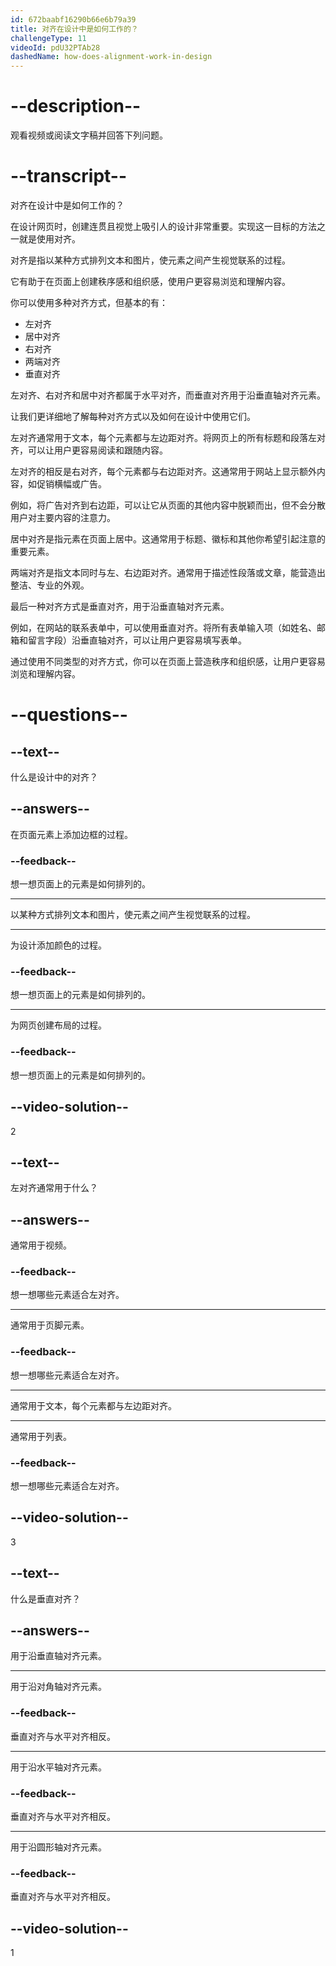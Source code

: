 ```yaml
---
id: 672baabf16290b66e6b79a39
title: 对齐在设计中是如何工作的？
challengeType: 11
videoId: pdU32PTAb28
dashedName: how-does-alignment-work-in-design
---
```


# --description--

观看视频或阅读文字稿并回答下列问题。

# --transcript--

对齐在设计中是如何工作的？

在设计网页时，创建连贯且视觉上吸引人的设计非常重要。实现这一目标的方法之一就是使用对齐。

对齐是指以某种方式排列文本和图片，使元素之间产生视觉联系的过程。

它有助于在页面上创建秩序感和组织感，使用户更容易浏览和理解内容。

你可以使用多种对齐方式，但基本的有：

- 左对齐
- 居中对齐
- 右对齐
- 两端对齐
- 垂直对齐

左对齐、右对齐和居中对齐都属于水平对齐，而垂直对齐用于沿垂直轴对齐元素。

让我们更详细地了解每种对齐方式以及如何在设计中使用它们。

左对齐通常用于文本，每个元素都与左边距对齐。将网页上的所有标题和段落左对齐，可以让用户更容易阅读和跟随内容。

左对齐的相反是右对齐，每个元素都与右边距对齐。这通常用于网站上显示额外内容，如促销横幅或广告。

例如，将广告对齐到右边距，可以让它从页面的其他内容中脱颖而出，但不会分散用户对主要内容的注意力。

居中对齐是指元素在页面上居中。这通常用于标题、徽标和其他你希望引起注意的重要元素。

两端对齐是指文本同时与左、右边距对齐。通常用于描述性段落或文章，能营造出整洁、专业的外观。

最后一种对齐方式是垂直对齐，用于沿垂直轴对齐元素。

例如，在网站的联系表单中，可以使用垂直对齐。将所有表单输入项（如姓名、邮箱和留言字段）沿垂直轴对齐，可以让用户更容易填写表单。

通过使用不同类型的对齐方式，你可以在页面上营造秩序和组织感，让用户更容易浏览和理解内容。

# --questions--

## --text--

什么是设计中的对齐？

## --answers--

在页面元素上添加边框的过程。

### --feedback--

想一想页面上的元素是如何排列的。

---

以某种方式排列文本和图片，使元素之间产生视觉联系的过程。

---

为设计添加颜色的过程。

### --feedback--

想一想页面上的元素是如何排列的。

---

为网页创建布局的过程。

### --feedback--

想一想页面上的元素是如何排列的。

## --video-solution--

2

## --text--

左对齐通常用于什么？

## --answers--

通常用于视频。

### --feedback--

想一想哪些元素适合左对齐。

---

通常用于页脚元素。

### --feedback--

想一想哪些元素适合左对齐。

---

通常用于文本，每个元素都与左边距对齐。

---

通常用于列表。

### --feedback--

想一想哪些元素适合左对齐。

## --video-solution--

3

## --text--

什么是垂直对齐？

## --answers--

用于沿垂直轴对齐元素。

---

用于沿对角轴对齐元素。

### --feedback--

垂直对齐与水平对齐相反。

---

用于沿水平轴对齐元素。

### --feedback--

垂直对齐与水平对齐相反。

---

用于沿圆形轴对齐元素。

### --feedback--

垂直对齐与水平对齐相反。

## --video-solution--

1

